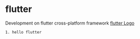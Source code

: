 # flutter
Development on flutter cross-platform framework
[flutter Logo](https://www.vectorlogo.zone/logos/flutterio/flutterio-ar21.svg)

    1. hello flutter
